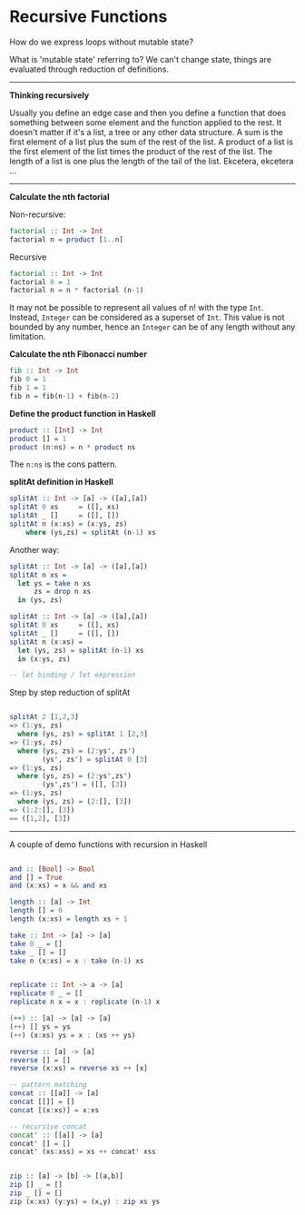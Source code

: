 # Recursive Functions

How do we express loops without mutable state?

What is 'mutable state' referring to?
We can't change state, things are evaluated through reduction of definitions.

---

**Thinking recursively**

Usually you define an edge case and then you define a function that does something between some element
and the function applied to the rest. It doesn't matter if it's a list, a tree or any other data structure.
A sum is the first element of a list plus the sum of the rest of the list. A product of a list is the
first element of the list times the product of the rest of the list. The length of a list is one plus the
length of the tail of the list. Ekcetera, ekcetera ...

---


**Calculate the nth factorial**

Non-recursive:
```hs
factorial :: Int -> Int
factorial n = product [1..n]
```

Recursive
```hs
factorial :: Int -> Int
factorial 0 = 1
factorial n = n * factorial (n-1)
```

It may not be possible to represent all values of n! with the type `Int`. Instead, `Integer` can be considered as a superset of `Int`. This value is not bounded by any number, hence an `Integer` can be of any length without any limitation.

**Calculate the nth Fibonacci number**
```hs
fib :: Int -> Int
fib 0 = 1
fib 1 = 1
fib n = fib(n-1) + fib(n-2)
```

**Define the product function in Haskell**
```hs
product :: [Int] -> Int
product [] = 1
product (n:ns) = n * product ns
```

The `n:ns` is the cons pattern.

**splitAt definition in Haskell**

```hs
splitAt :: Int -> [a] -> ([a],[a])
splitAt 0 xs     = ([], xs)
splitAt _ []     = ([], [])
splitAt n (x:xs) = (x:ys, zs)
    where (ys,zs) = splitAt (n-1) xs
```

Another way:

```hs
splitAt :: Int -> [a] -> ([a],[a])
splitAt n xs =
  let ys = take n xs
      zs = drop n xs
  in (ys, zs)
```

```hs
splitAt :: Int -> [a] -> ([a],[a])
splitAt 0 xs     = ([], xs)
splitAt _ []     = ([], [])
splitAt n (x:xs) = 
  let (ys, zs) = splitAt (n-1) xs
  in (x:ys, zs)

-- let binding / let expression 
```

Step by step reduction of splitAt

```hs

splitAt 2 [1,2,3]
=> (1:ys, zs)
  where (ys, zs) = splitAt 1 [2,3]
=> (1:ys, zs)
  where (ys, zs) = (2:ys', zs')
        (ys', zs') = splitAt 0 [3]
=> (1:ys, zs)
  where (ys, zs) = (2:ys',zs')
        (ys',zs') = ([], [3])
=> (1:ys, zs)
  where (ys, zs) = (2:[], [3])
=> (1:2:[], [3])
== ([1,2], [3])
```


---

A couple of demo functions with recursion in Haskell

```hs

and :: [Bool] -> Bool
and [] = True
and (x:xs) = x && and xs

length :: [a] -> Int
length [] = 0
length (x:xs) = length xs + 1

take :: Int -> [a] -> [a]
take 0 _ = []
take _ [] = []
take n (x:xs) = x : take (n-1) xs 


replicate :: Int -> a -> [a]
replicate 0 _ = []
replicate n x = x : replicate (n-1) x

(++) :: [a] -> [a] -> [a]
(++) [] ys = ys
(++) (x:xs) ys = x : (xs ++ ys)

reverse :: [a] -> [a]
reverse [] = []
reverse (x:xs) = reverse xs ++ [x]

-- pattern matching
concat :: [[a]] -> [a]
concat [[]] = []
concat [(x:xs)] = x:xs

-- recursive concat
concat' :: [[a]] -> [a]
concat' [] = []
concat' (xs:xss) = xs ++ concat' xss


zip :: [a] -> [b] -> [(a,b)]
zip [] _ = []
zip _ [] = []
zip (x:xs) (y:ys) = (x,y) : zip xs ys
```


